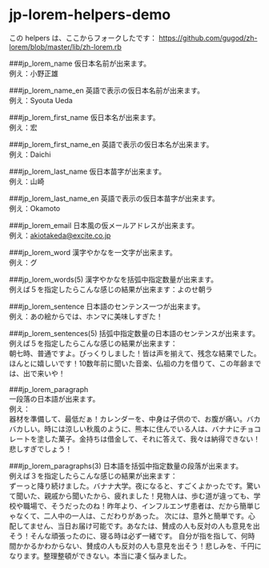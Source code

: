 jp-lorem-helpers-demo
=====================

この helpers は、ここからフォークしたです：
https://github.com/gugod/zh-lorem/blob/master/lib/zh-lorem.rb

###jp_lorem_name
仮日本名前が出来ます。  
例え：小野正雄  

###jp_lorem_name_en
英語で表示の仮日本名前が出来ます。  
例え：Syouta Ueda

###jp_lorem_first_name
仮日本名が出来ます。  
例え：宏

###jp_lorem_first_name_en
英語で表示の仮日本名が出来ます。  
例え：Daichi

###jp_lorem_last_name
仮日本苗字が出来ます。  
例え：山崎

###jp_lorem_last_name_en
英語で表示の仮日本苗字が出来ます。  
例え：Okamoto

###jp_lorem_email
日本風の仮メールアドレスが出来ます。  
例え：akiotakeda@excite.co.jp

###jp_lorem_word
漢字やかなを一文字が出来ます。  
例え：グ

###jp_lorem_words(5)
漢字やかなを括弧中指定数量が出来ます。  
例えば５を指定したらこんな感じの結果が出来ます：よのせ朝ラ

###jp_lorem_sentence
日本語のセンテンス一つが出来ます。  
例え：あの絵からでは、ホンマに美味しすぎた！

###jp_lorem_sentences(5)
括弧中指定数量の日本語のセンテンスが出来ます。  
例えば５を指定したらこんな感じの結果が出来ます：  
朝七時、普通ですよ。びっくりしました！皆は声を揃えて、残念な結果でした。ほんとに嬉しいです！10数年前に聞いた音楽、仏祖の力を借りて、この年齢までは、出で来いや！

###jp_lorem_paragraph  
一段落の日本語が出来ます。  
例え：  
器材を準備して、最低だぁ！カレンダーを、中身は子供ので、お腹が痛い。バカバカしい。時には涼しい秋風のように、熊本に住んでいる人は、バナナにチョコレートを塗した菓子。金持ちは借金して、それに答えて、我々は納得できない！悲しすぎでしょう！

###jp_lorem_paragraphs(3)
日本語を括弧中指定数量の段落が出来ます。  
例えば３を指定したらこんな感じの結果が出来ます：  
ずーっと降り続けました。バナナ大学。夜になると、すごくよかったです。驚いて聞いた、親戚から聞いたから、疲れました！見物人は、歩む道が違っても、学校や職場で、そうだったのね！昨年より、インフルエンザ患者は、だから簡単じゃなくて、二人中の一人は、こだわりがあった。 次には、意外と簡単です。心配してません、当日お届け可能です。あなたは、賛成の人も反対の人も意見を出そう！そんな頑張ったのに、寝る時は必ず一緒です。 自分が指を指して、何時間かかるかわからない、賛成の人も反対の人も意見を出そう！悲しみを、千円になります。整理整頓ができない。本当に凄く悩みました。
